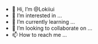 - 👋 Hi, I’m @Lokiiui
- 👀 I’m interested in ...
- 🌱 I’m currently learning ...
- 💞️ I’m looking to collaborate on ...
- 📫 How to reach me ...

<!---
Lokiiui/Lokiiui is a ✨ special ✨ repository because its `README.md` (this file) appears on your GitHub profile.
You can click the Preview link to take a look at your changes.
--->
